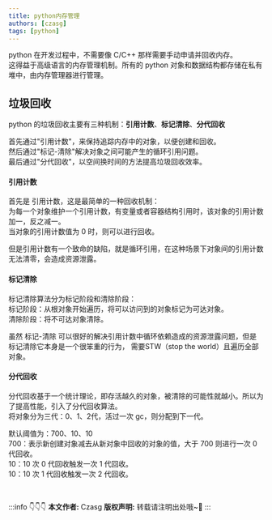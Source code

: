 ```yaml
---
title: python内存管理
authors: [czasg]
tags: [python]
---
```


python 在开发过程中，不需要像 C/C++ 那样需要手动申请并回收内存。  
这得益于高级语言的内存管理机制。所有的 python 对象和数据结构都存储在私有堆中，由内存管理器进行管理。   

<!--truncate-->

## 垃圾回收
python 的垃圾回收主要有三种机制：**引用计数**、**标记清除**、**分代回收**   

首先通过"引用计数"，来保持追踪内存中的对象，以便创建和回收。    
然后通过"标记-清除"解决对象之间可能产生的循环引用问题。     
最后通过"分代回收"，以空间换时间的方法提高垃圾回收效率。   

#### 引用计数
首先是 引用计数，这是最简单的一种回收机制：  
为每一个对象维护一个引用计数，有变量或者容器结构引用时，该对象的引用计数加一，反之减一。  
当对象的引用计数值为 0 时，则可以进行回收。

但是引用计数有一个致命的缺陷，就是循环引用，在这种场景下对象间的引用计数无法清零，会造成资源泄露。


#### 标记清除
标记清除算法分为标记阶段和清除阶段：    
标记阶段：从根对象开始遍历，将可以访问到的对象标记为可达对象。   
清除阶段：将不可达对象清除。

虽然 标记-清除 可以很好的解决引用计数中循环依赖造成的资源泄露问题，但是标记清除它本身是一个很笨重的行为，
需要STW（stop the world）且遍历全部对象。


#### 分代回收
分代回收基于一个统计理论，即存活越久的对象，被清除的可能性就越小。所以为了提高性能，引入了分代回收算法。   
将对象分为三代：0、1、2代，活过一次 gc，则分配到下一代。

默认阈值为：700、10、10  
700：表示新创建对象减去从新对象中回收的对象的值，大于 700 则进行一次 0 代回收。  
10：10 次 0 代回收触发一次 1 代回收。  
10：10 次 1 代回收触发一次 2 代回收。



<br/>

:::info 👇👇👇
**本文作者:** Czasg
**版权声明:** 转载请注明出处哦~👮‍
:::